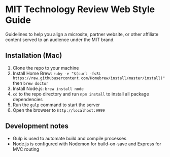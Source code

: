 # MIT Technology Review Web Style Guide
Guidelines to help you align a microsite, partner website, or other affiliate content served to an audience under the MIT brand.

## Installation (Mac)
1. Clone the repo to your machine
1. Install Home Brew: `ruby -e "$(curl -fsSL https://raw.githubusercontent.com/Homebrew/install/master/install)"` then `brew doctor`
1. Install Node.js: `brew install node`
1. `cd` to the repo directory and run `npm install` to install all package dependencies
1. Run the `gulp` command to start the server
1. Open the browser to `http://localhost:9999`

## Development notes
* Gulp is used to automate build and compile processes
* Node.js is configured with Nodemon for build-on-save and Express for MVC routing
